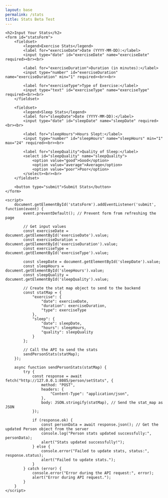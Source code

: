 ```yaml
---
layout: base
permalink: /stats
title: Stats Beta Test
---
```

    <h2>Input Your Stats</h2>
    <form id="statsForm">
        <fieldset>
            <legend>Exercise Stats</legend>
            <label for="exerciseDate">Date (YYYY-MM-DD):</label>
            <input type="date" id="exerciseDate" name="exerciseDate" required><br><br>

            <label for="exerciseDuration">Duration (in minutes):</label>
            <input type="number" id="exerciseDuration" name="exerciseDuration" min="1" required><br><br>

            <label for="exerciseType">Type of Exercise:</label>
            <input type="text" id="exerciseType" name="exerciseType" required><br><br>
        </fieldset>

        <fieldset>
            <legend>Sleep Stats</legend>
            <label for="sleepDate">Date (YYYY-MM-DD):</label>
            <input type="date" id="sleepDate" name="sleepDate" required><br><br>

            <label for="sleepHours">Hours Slept:</label>
            <input type="number" id="sleepHours" name="sleepHours" min="1" max="24" required><br><br>

            <label for="sleepQuality">Quality of Sleep:</label>
            <select id="sleepQuality" name="sleepQuality">
                <option value="good">Good</option>
                <option value="average">Average</option>
                <option value="poor">Poor</option>
            </select><br><br>
        </fieldset>

        <button type="submit">Submit Stats</button>
    </form>

    <script>
        document.getElementById('statsForm').addEventListener('submit', function(event) {
            event.preventDefault(); // Prevent form from refreshing the page
            
            // Get input values
            const exerciseDate = document.getElementById('exerciseDate').value;
            const exerciseDuration = document.getElementById('exerciseDuration').value;
            const exerciseType = document.getElementById('exerciseType').value;

            const sleepDate = document.getElementById('sleepDate').value;
            const sleepHours = document.getElementById('sleepHours').value;
            const sleepQuality = document.getElementById('sleepQuality').value;

            // Create the stat map object to send to the backend
            const statMap = {
                "exercise": {
                    "date": exerciseDate,
                    "duration": exerciseDuration,
                    "type": exerciseType
                },
                "sleep": {
                    "date": sleepDate,
                    "hours": sleepHours,
                    "quality": sleepQuality
                }
            };

            // Call the API to send the stats
            sendPersonStats(statMap);
        });

        async function sendPersonStats(statMap) {
            try {
                const response = await fetch("http://127.0.0.1:8085/person/setStats", {
                    method: "POST",
                    headers: {
                        "Content-Type": "application/json",
                    },
                    body: JSON.stringify(statMap), // Send the stat_map as JSON
                });

                if (response.ok) {
                    const personData = await response.json(); // Get the updated Person object from the server
                    console.log("Person stats updated successfully:", personData);
                    alert("Stats updated successfully!");
                } else {
                    console.error("Failed to update stats, status:", response.status);
                    alert("Failed to update stats.");
                }
            } catch (error) {
                console.error("Error during the API request:", error);
                alert("Error during API request.");
            }
        }
    </script>
</body>
</html>
